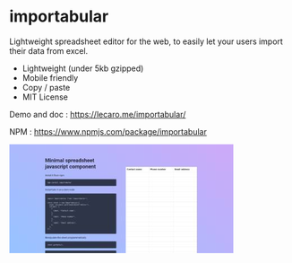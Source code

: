 # importabular

Lightweight spreadsheet editor for the web, to easily let your users import their data from excel.

-   Lightweight (under 5kb gzipped) 
-   Mobile friendly
-   Copy / paste
-   MIT License
 

Demo and doc : https://lecaro.me/importabular/

NPM : https://www.npmjs.com/package/importabular

![Screenshot of the demo website](./src/demo/screenshot.jpg)
